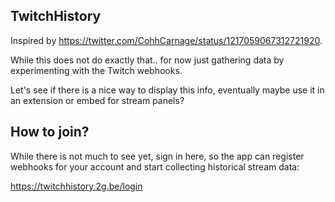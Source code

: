 ## TwitchHistory

Inspired by https://twitter.com/CohhCarnage/status/1217059067312721920.

While this does not do exactly that.. for now just gathering data by experimenting with the Twitch webhooks.

Let's see if there is a nice way to display this info, eventually maybe use it in an extension or embed for stream panels?

## How to join?
While there is not much to see yet, sign in here, so the app can register webhooks for your account and start collecting historical stream data:

https://twitchhistory.2g.be/login